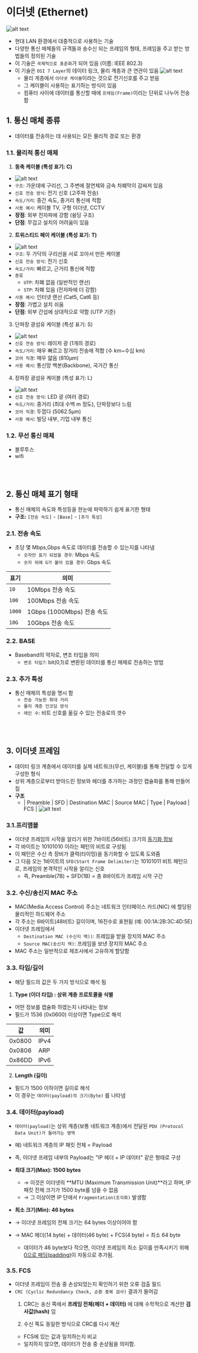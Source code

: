 # 이더넷 (Ethernet)
![alt text](설명사진/이더넷_01.png)
* 현대 LAN 환경에서 대중적으로 사용하는 기술
* 다양한 통신 매체들의 규격들과 송수신 되는 프레임의 형태, 프레임을 주고 받는 방법들의 정의된 기술
* 이 기술은 `국제적으로 표준화`가 되어 있음 (이름: IEEE 802.3)
* 이 기술은 `OSI 7 Layer`의 데이터 링크, 물리 계층과 큰 연관이 있음
![alt text](설명사진/이더넷_02.png)
    * 물리 게층에서 `이더넷 케이블`이라는 것으로 전기신호를 주고 받음
    * 그 케이블이 사용하는 표기하는 방식이 있음
    * 컴퓨터 사이에 데이터를 통신할 때에 `프레임(Frame)`이리는 단위로 나누어 전송함


## 1. 통신 매체 종류 
* 데이터를 전송하는 데 사용되는 모든 물리적 경로 또는 환경

### 1.1. 물리적 통신 매체 
1. **동축 케이블 (특성 표기: C)**
* ![alt text](설명사진/동축케이블.jpg)
* `구조`: 가운데에 구리선, 그 주변에 절연체와 금속 차폐막이 감싸져 있음
* `신호 전송 방식`: 전기 신호 (고주파 전송)
* `속도/거리`: 중간 속도, 중거리 통신에 적합
* `사용 예시`: 케이블 TV, 구형 이더넷, CCTV
* **장점**: 외부 전자파에 강함 (쉴딩 구조)
* **단점**: 무겁고 설치의 어려움이 있음


2. **트위스티드 페이 케이블 (특성 표기: T)**
* ![alt text](<설명사진/트위스티드 페이 케이블.jpg>)
* `구조`: 두 가닥의 구리선을 서로 꼬아서 만든 케이블
* `신호 전송 방식`: 전기 신호
* `속도/거리`: 빠르고, 근거리 통신에 적합
* `종류`
    * `UTP`: 차폐 없음 (일반적인 랜선)
    * `STP`: 차폐 있음 (전자파에 더 강함)
* `사용 예시`: 인터넷 랜선 (Cat5, Cat6 등)
* **장점**: 가볍고 설치 쉬움
* **단점**: 외부 간섭에 상대적으로 약함 (UTP 기준)

3. 단파장 광섬유 케이블 (특성 표기: S)
* ![alt text](<설명사진/단파장 광섬유 케이블.jpg>)
* `신호 전송 방식`: 레이저 광 (1개의 경로)
* `속도/거리`: 매우 빠르고 장거리 전송에 적합 (수 km~수십 km)
* `코어 직경`: 매우 얇음 (810μm)
* `사용 예시`: 통신망 백본(Backbone), 국가간 통신

4. 장파장 광섬유 케이블 (특성 표기: L)
* ![alt text](<설명사진/장파장 광섬유 케이블.jpg>)
* `신호 전송 방식`: LED 광 (여러 경로)
* `속도/거리`: 중거리 (최대 수백 m 정도), 단파장보다 느림
* `코어 직경`: 두껍다 (5062.5μm)
* `사용 예시`: 빌딩 내부, 기업 내부 통신

### 1.2. 무선 통신 매체 
* 블루투스
* wifi

<br></br>

## 2. 통신 매체 표기 형태
* 통신 매체의 속도와 특성등을 한눈에 파악하기 쉽게 표기한 형태
* **구조:** `[전송 속도]` - `[Base]` - `[추가 특성]`

### 2.1.  전송 속도
* 초당 몇 Mbps,Gbps 속도로 데이터를 전송할 수 있는지를 나타냄
    * `숫자만 표기 되었을 경우`: Mbps 속도
    * `숫자 뒤에 G가 붙어 있을 경우`: Gbps 속도

| 표기   | 의미                           |
|--------|--------------------------------|
| `10`   | 10Mbps 전송 속도              |
| `100`  | 100Mbps 전송 속도             |
| `1000` | 1Gbps (1000Mbps) 전송 속도    |
| `10G`  | 10Gbps 전송 속도              |

### 2.2. BASE
* Baseband의 약자로, 변조 타입을 의미
    * `변조 타입?`: bit(0,1)로 변환된 데이터를 통신 매체로 전송하는 방법

### 2.3. 추가 특성
* 통신 매체의 특성을 명시 함
    * `전송 가능한 최대 거리`
    * `물리 계층 인코딩 방식`
    * `레인 수`: 비트 신호를 옮길 수 있는 전송로의 갯수 


<br></br>

## 3. 이더넷 프레임
* 데이터 링크 계층에서 데이터를 실제 네트워크(무선, 케이블)를 통해 전달할 수 있게 구성한 형식
* 상위 계층으로부터 받아드린 정보와 헤더를 추가하는 과정인 캡슐화를 통해 만들어짐
* **구조**
    * | Preamble | SFD | Destination MAC | Source MAC | Type | Payload | FCS |
![alt text](설명사진/이더넷프레임_01.png)

### 3.1.프리앰블
* 이더넷 프레임의 시작을 알리기 위한 7바이트(56비트) 크기의 <U>동기화 정보</U>
* 각 바이트는 10101010 이라는 패턴의 비트로 구성됨
* 이 패턴은 수신 측 장비가 클럭(타이밍)을 동기화할 수 있도록 도와줌
* 그 다음 오는 1바이트의 `SFD(Start Frame Delimiter)`는 10101011 비트 패턴으로, 프레임의 본격적인 시작을 알리는 신호
    * 즉, Preamble(7B) + SFD(1B) = 총 8바이트가 프레임 시작 구간


### 3.2. 수신/송신지 MAC 주소
* MAC(Media Access Control) 주소는 네트워크 인터페이스 카드(NIC) 에 할당된 물리적인 하드웨어 주소
* 각 주소는 6바이트(48비트) 길이이며, 16진수로 표현됨 (예: 00:1A:2B:3C:4D:5E)
* 이더넷 프레임에서
    * `Destination MAC (수신지 맥))`: 프레임을 받을 장치의 MAC 주소
    * `Source MAC(송신지 맥)`: 프레임을 보낸 장치의 MAC 주소
* MAC 주소는 일반적으로 제조사에서 고유하게 할당함


### 3.3. 타입/길이
* 해당 필드의 값은 두 가지 방식으로 해석 됨
1. **Type (이더 타입) : 상위 계층 프로토콜을 식별**
* 어떤 정보를 캡슐화 하였는지 나타내는 정보
* 필드가 1536 (0x0600) 이상이면 Type으로 해석

| 값  | 의미   |
|----------|--------|
| 0x0800   | IPv4   |
| 0x0806   | ARP    |
| 0x86DD   | IPv6   |

2. **Length (길이)**
* 필드가 1500 이하이면 길이로 해석
* 이 경우는 `데이터(payload)의 크기(Byte)` 를 나타냄

### 3.4. 데이터(payload)

* `데이터(payload)`는 상위 계층(보통 네트워크 계층)에서 전달된 `PDU (Protocol Data Unit)가 들어가는 영역`
* 예) 네트워크 계층의 IP 패킷 전체 = Payload
* 즉, 이더넷 프레임 내부의 Payload는 "IP 헤더 + IP 데이터" 같은 형태로 구성
* **최대 크기(Max): 1500 bytes**
    * → 이것은 이더넷의 **MTU (Maximum Transmission Unit)**라고 하며, IP 패킷 전체 크기가 1500 byte를 넘을 수 없음
    * → 그 이상이면 IP 단에서 `Fragmentation(조각화)` 발생함

* **최소 크기(Min): 46 bytes**
* → 이더넷 프레임의 전체 크기는 64 bytes 이상이어야 함 
* → MAC 헤더(14 byte) + 데이터(46 byte) + FCS(4 byte) = 최소 64 byte
    * 데이터가 46 byte보다 작으면, 이더넷 프레임의 최소 길이를 만족시키기 위해  <u>0으로 패딩(padding)</u>이 자동으로 추가됨.


### 3.5. FCS
* 이더넷 프레임이 전송 중 손상되었는지 확인하기 위한 오류 검출 필드
* `CRC (Cyclic Redundancy Check, 순환 중복 검사)` 결과가 들어감
    1. CRC는 송신 쪽에서 **프레임 전체(헤더 + 데이터)** 에 대해 수학적으로 계산한 **검사값(hash)** 임

    2. 수신 쪽도 동일한 방식으로 CRC를 다시 계산
    * FCS에 있는 값과 일치하는지 비교
    * 일치하지 않으면, 데이터가 전송 중 손상됨을 의미함.